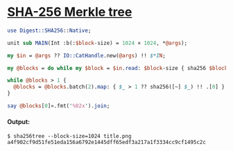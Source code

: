 [1]: https://rosettacode.org/wiki/SHA-256_Merkle_tree

# [SHA-256 Merkle tree][1]

```perl
use Digest::SHA256::Native;

unit sub MAIN(Int :b(:$block-size) = 1024 × 1024, *@args);

my $in = @args ?? IO::CatHandle.new(@args) !! $*IN;

my @blocks = do while my $block = $in.read: $block-size { sha256 $block };

while @blocks > 1 {
  @blocks = @blocks.batch(2).map: { $_ > 1 ?? sha256([~] $_) !! .[0] }
}

say @blocks[0]».fmt('%02x').join;
```

#### Output:
```
$ sha256tree --block-size=1024 title.png
a4f902cf9d51fe51eda156a6792e1445dff65edf3a217a1f3334cc9cf1495c2c
```
